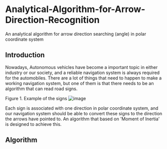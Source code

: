 # Analytical-Algorithm-for-Arrow-Direction-Recognition
An analytical algorithm for arrow direction searching (angle) in polar coordinate system

## Introduction
Nowadays, Autonomous vehicles have become a important topic in either industry or our society, and a reliable navigation system is always required for the automobiles. There are a lot of things that need to happen to make a working navigation system, but one of them is that there needs to be an algorithm that can read road signs.

Figure 1. Example of the signs
![image](https://user-images.githubusercontent.com/112973740/212385492-6add6b51-ab74-42f9-b7a3-47286b0799a1.png)

Each sign is associated with one direction in polar coordinate system, and our navigation system should be able to convert these signs to the direction the arrows have pointed to. An algorithm that based on 'Moment of Inertia' is designed to achieve this.

## Algorithm


